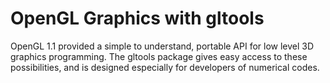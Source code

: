 OpenGL Graphics with gltools
============================

OpenGL 1.1 provided a simple to understand, portable API for low level
3D graphics  programming.  The  gltools package  gives easy  access to
these  possibilities, and  is  designed especially  for developers  of
numerical codes.

